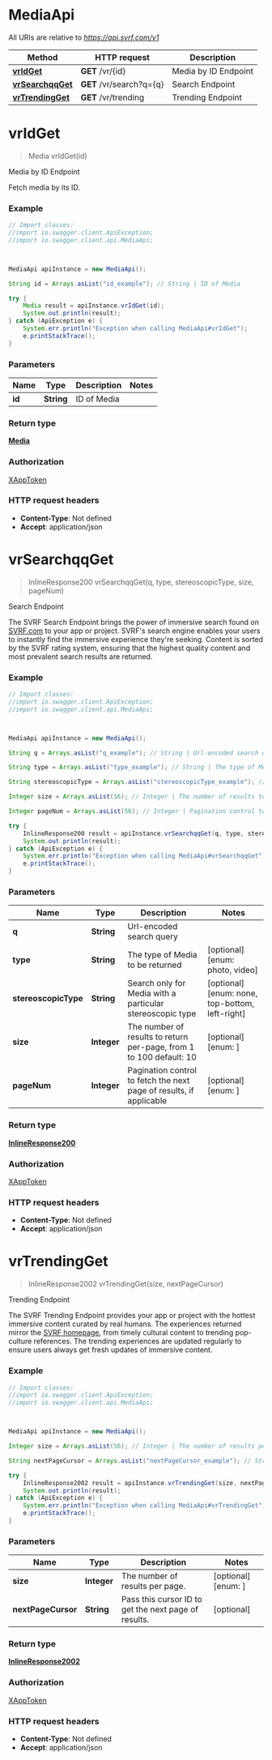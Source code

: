 # MediaApi

All URIs are relative to *https://api.svrf.com/v1*

Method | HTTP request | Description
------------- | ------------- | -------------
[**vrIdGet**](MediaApi.md#vrIdGet) | **GET** /vr/{id} | Media by ID Endpoint
[**vrSearchqqGet**](MediaApi.md#vrSearchqqGet) | **GET** /vr/search?q&#x3D;{q} | Search Endpoint
[**vrTrendingGet**](MediaApi.md#vrTrendingGet) | **GET** /vr/trending | Trending Endpoint




<a name="vrIdGet"></a>
# **vrIdGet**
> Media vrIdGet(id)

Media by ID Endpoint

Fetch media by its ID.

### Example
```java
// Import classes:
//import io.swagger.client.ApiException;
//import io.swagger.client.api.MediaApi;



MediaApi apiInstance = new MediaApi();

String id = Arrays.asList("id_example"); // String | ID of Media

try {
    Media result = apiInstance.vrIdGet(id);
    System.out.println(result);
} catch (ApiException e) {
    System.err.println("Exception when calling MediaApi#vrIdGet");
    e.printStackTrace();
}
```

### Parameters

Name | Type | Description  | Notes
------------- | ------------- | ------------- | -------------
 **id** | **String**| ID of Media |


### Return type

[**Media**](Media.md)

### Authorization

[XAppToken](../README.md#XAppToken)

### HTTP request headers

 - **Content-Type**: Not defined
 - **Accept**: application/json


<a name="vrSearchqqGet"></a>
# **vrSearchqqGet**
> InlineResponse200 vrSearchqqGet(q, type, stereoscopicType, size, pageNum)

Search Endpoint

The SVRF Search Endpoint brings the power of immersive search found on [SVRF.com](https://www.svrf.com) to your app or project. SVRF&#x27;s search engine enables your users to instantly find the immersive experience they&#x27;re seeking. Content is sorted by the SVRF rating system, ensuring that the highest quality content and most prevalent search results are returned. 

### Example
```java
// Import classes:
//import io.swagger.client.ApiException;
//import io.swagger.client.api.MediaApi;



MediaApi apiInstance = new MediaApi();

String q = Arrays.asList("q_example"); // String | Url-encoded search query

String type = Arrays.asList("type_example"); // String | The type of Media to be returned

String stereoscopicType = Arrays.asList("stereoscopicType_example"); // String | Search only for Media with a particular stereoscopic type

Integer size = Arrays.asList(56); // Integer | The number of results to return per-page, from 1 to 100 default: 10

Integer pageNum = Arrays.asList(56); // Integer | Pagination control to fetch the next page of results, if applicable

try {
    InlineResponse200 result = apiInstance.vrSearchqqGet(q, type, stereoscopicType, size, pageNum);
    System.out.println(result);
} catch (ApiException e) {
    System.err.println("Exception when calling MediaApi#vrSearchqqGet");
    e.printStackTrace();
}
```

### Parameters

Name | Type | Description  | Notes
------------- | ------------- | ------------- | -------------
 **q** | **String**| Url-encoded search query |
 **type** | **String**| The type of Media to be returned | [optional] [enum: photo, video]
 **stereoscopicType** | **String**| Search only for Media with a particular stereoscopic type | [optional] [enum: none, top-bottom, left-right]
 **size** | **Integer**| The number of results to return per-page, from 1 to 100 default: 10 | [optional] [enum: ]
 **pageNum** | **Integer**| Pagination control to fetch the next page of results, if applicable | [optional] [enum: ]


### Return type

[**InlineResponse200**](InlineResponse200.md)

### Authorization

[XAppToken](../README.md#XAppToken)

### HTTP request headers

 - **Content-Type**: Not defined
 - **Accept**: application/json


<a name="vrTrendingGet"></a>
# **vrTrendingGet**
> InlineResponse2002 vrTrendingGet(size, nextPageCursor)

Trending Endpoint

The SVRF Trending Endpoint provides your app or project with the hottest immersive content curated by real humans. The experiences returned mirror the [SVRF homepage](https://www.svrf.com), from timely cultural content to trending pop-culture references. The trending experiences are updated regularly to ensure users always get fresh updates of immersive content.

### Example
```java
// Import classes:
//import io.swagger.client.ApiException;
//import io.swagger.client.api.MediaApi;



MediaApi apiInstance = new MediaApi();

Integer size = Arrays.asList(56); // Integer | The number of results per page.

String nextPageCursor = Arrays.asList("nextPageCursor_example"); // String | Pass this cursor ID to get the next page of results.

try {
    InlineResponse2002 result = apiInstance.vrTrendingGet(size, nextPageCursor);
    System.out.println(result);
} catch (ApiException e) {
    System.err.println("Exception when calling MediaApi#vrTrendingGet");
    e.printStackTrace();
}
```

### Parameters

Name | Type | Description  | Notes
------------- | ------------- | ------------- | -------------
 **size** | **Integer**| The number of results per page. | [optional] [enum: ]
 **nextPageCursor** | **String**| Pass this cursor ID to get the next page of results. | [optional]


### Return type

[**InlineResponse2002**](InlineResponse2002.md)

### Authorization

[XAppToken](../README.md#XAppToken)

### HTTP request headers

 - **Content-Type**: Not defined
 - **Accept**: application/json



